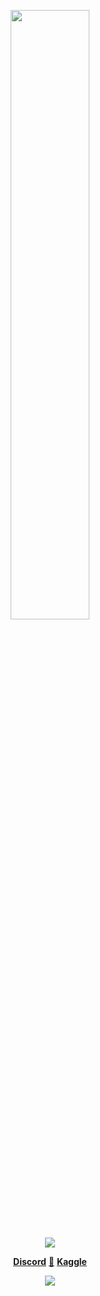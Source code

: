 <p align="center">
  <img height="50%" width="auto" src ="https://github-readme-stats.vercel.app/api/top-langs/?username=desyka-s&layout=compact&hide_border=true&theme=tokyonight&locale=&bg_color=00000000&langs_count=6&hide=jupyter%20notebook,tex,css,php">
<p align="center">
  <img src ="https://github-readme-streak-stats.herokuapp.com?user=desyka-s&theme=tokyonight&locale=&hide_border=true&background=FFFFFF00">
<p align="center">
  <strong><a href="https://discordapp.com/users/852054851869343745">Discord</a></strong> 
  <strong><a href="https://paypal.me/haveanicedaythanks">🍵</a></strong> 
  <strong><a href="https://www.kaggle.com/desykaadji">Kaggle</a></strong>
<p align="center">
  <p align="center">
  <img src ="https://visitor-badge.glitch.me/badge?page_id=desyka-s">
